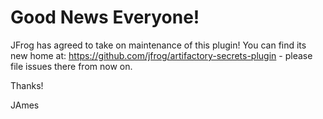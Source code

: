 # Good News Everyone!

JFrog has agreed to take on maintenance of this plugin! You can find its new home at: https://github.com/jfrog/artifactory-secrets-plugin - please file issues there from now on.

Thanks!

JAmes
 
